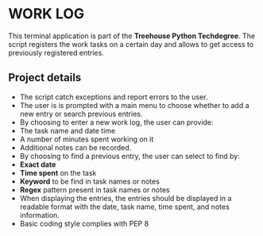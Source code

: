 # WORK LOG
This terminal application is part of the **Treehouse Python Techdegree**. The script registers the work tasks on a certain day and allows to get access to previously registered entries. 
## Project details
* The script catch exceptions and report errors to the user.
* The user is is prompted with a main menu to choose whether to add a new entry or search previous entries.
* By choosing to enter a new work log, the user can provide:
 * The task name and date time
 * A number of minutes spent working on it
 * Additional notes can be recorded.
* By choosing to find a previous entry, the user can select to find by:
 * **Exact date** 
 * **Time spent** on the task
 * **Keyword** to be find in task names or notes
 * **Regex** pattern present in task names or notes
* When displaying the entries, the entries should be displayed in a readable format with the date, task name, time spent, and notes information.
* Basic coding style complies with PEP 8
